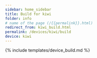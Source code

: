 ```yaml
---
sidebar: home_sidebar
title: Build for kiwi
folder: info
# name of the page (/{{permalink}}.html)
redirect_from: kiwi_build.html
permalink: /devices/kiwi/build
device: kiwi
---
```

{% include templates/device_build.md %}
